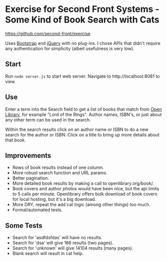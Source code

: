 # Exercise for Second Front Systems - Some Kind of Book Search with Cats

https://github.com/second-front/exercise

Uses [Bootstrap](https://getbootstrap.com/) and [jQuery](https://jquery.com/) with no plug-ins. I chose APIs that didn't require any authentication for simplicity (albeit usefulness is very low).

## Start
Run `node server.js` to start web server. Navigate to http://localhost:8081 to view.

## Use
Enter a term into the Search field to get a list of books that match from [Open Library](https://openlibrary.org/), for example "Lord of the Rings". Author names, ISBN's, or just about any other term can be used in the search.

Within the search results click on an author name or ISBN to do a new search for the author or ISBN. Click on a title to bring up more details about that book.

## Improvements
- Rows of book results instead of one column.
- More robust search function and URL params.
- Better pagination.
- More detailed book results by making a call to openlibrary.org/book/<isbn>.
- Book covers and author photos would have been nice, but the api limits to 5 calls per minute. Openlibrary offers bulk download of book covers for local hosting, but it's a big download.
- More DRY, repeat the add cat logic (among other things) too much.
- Formal/automated tests.

## Some Tests
- Search for 'asdfdsfdas' will have no results.
- Search for 'dsa' will give 166 results (two pages).
- Search for 'unknown' will give 14104 results (many pages).
- Blank search will result in cat help.
